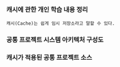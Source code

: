 ### 캐시에 관한 개인 학습 내용 정리

~~~
캐시(Cache)는 쉽게 임시 저장소라고 말할 수 있다.
~~~

### 공통 프로젝트 시스템 아키텍처 구성도


### 캐시가 적용된 공통 프로젝트 소스


